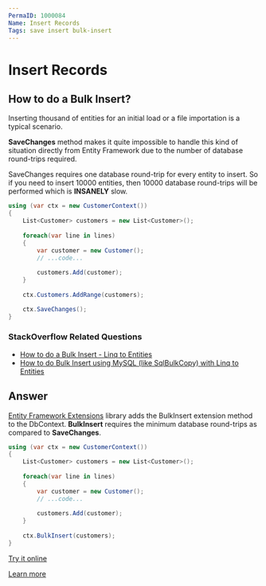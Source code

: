 ```yaml
---
PermaID: 1000084
Name: Insert Records
Tags: save insert bulk-insert
---
```


# Insert Records

## How to do a Bulk Insert?

Inserting thousand of entities for an initial load or a file importation is a typical scenario. 

**SaveChanges** method makes it quite impossible to handle this kind of situation directly from Entity Framework due to the number of database round-trips required.

SaveChanges requires one database round-trip for every entity to insert. So if you need to insert 10000 entities, then 10000 database round-trips will be performed which is **INSANELY** slow.


```csharp
using (var ctx = new CustomerContext())
{
    List<Customer> customers = new List<Customer>();
    
    foreach(var line in lines)
    {
        var customer = new Customer();
        // ...code...
        
        customers.Add(customer);
    }
    
    ctx.Customers.AddRange(customers);

    ctx.SaveChanges();
}
```

### StackOverflow Related Questions

 - [How to do a Bulk Insert - Linq to Entities](https://stackoverflow.com/questions/1609153/how-to-do-a-bulk-insert-linq-to-entities)
 - [How to do Bulk Insert using MySQL (like SqlBulkCopy) with Linq to Entities](https://stackoverflow.com/questions/10129001/how-to-do-bulk-insert-using-mysql-like-sqlbulkcopy-with-linq-to-entities?rq=1)

## Answer

[Entity Framework Extensions](http://entityframework-extensions.net/) library adds the BulkInsert extension method to the DbContext. **BulkInsert** requires the minimum database round-trips as compared to **SaveChanges**.


```csharp
using (var ctx = new CustomerContext())
{
    List<Customer> customers = new List<Customer>();
    
    foreach(var line in lines)
    {
        var customer = new Customer();
        // ...code...
        
        customers.Add(customer);
    }
    
    ctx.BulkInsert(customers);
}
```

[Try it online](https://dotnetfiddle.net/Y1NxKL)

[Learn more](http://entityframework-extensions.net/bulk-insert)